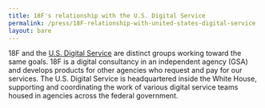 ```yaml
---
title: 18F's relationship with the U.S. Digital Service
permalink: /press/18F-relationship-with-united-states-digital-service
layout: bare
---
```


18F and the [U.S. Digital Service](https://www.whitehouse.gov/digital/united-states-digital-service) are distinct groups working toward the same goals. 18F is a digital consultancy in an independent agency (GSA) and develops products for other agencies who request and pay for our services. The U.S. Digital Service is headquartered inside the White House, supporting and coordinating the work of various digital service teams housed in agencies across the federal government.
